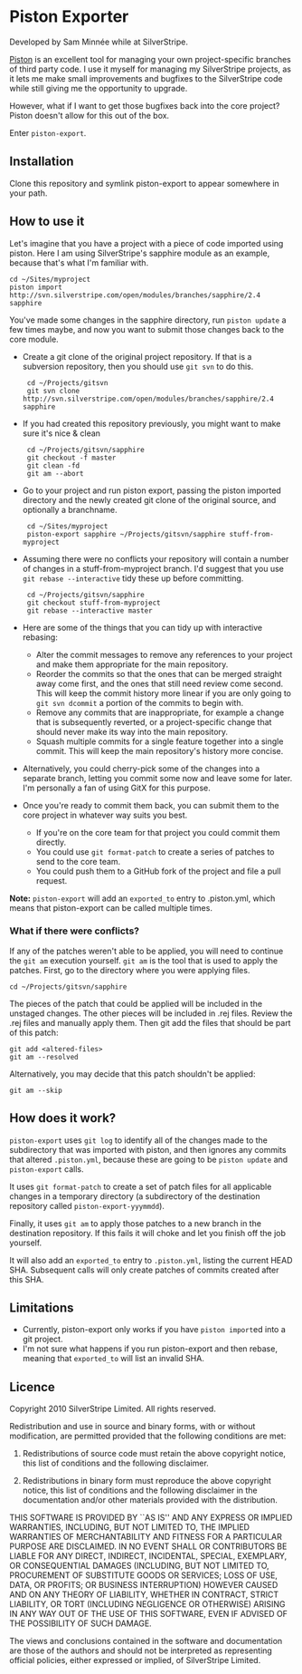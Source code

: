 Piston Exporter
===============

Developed by Sam Minnée while at SilverStripe.

[Piston](http://piston.rubyforge.org) is an excellent tool for managing your own project-specific branches of third party code.  I use it myself for managing my SilverStripe projects, as it lets me make small improvements and bugfixes to the SilverStripe code while still giving me the opportunity to upgrade.

However, what if I want to get those bugfixes back into the core project?  Piston doesn't allow for this out of the box.

Enter `piston-export`.

Installation
------------

Clone this repository and symlink piston-export to appear somewhere in your path.

How to use it
-------------

Let's imagine that you have a project with a piece of code imported using piston.  Here I am using SilverStripe's sapphire module as an example, because that's what I'm familiar with.

    cd ~/Sites/myproject
    piston import http://svn.silverstripe.com/open/modules/branches/sapphire/2.4 sapphire

You've made some changes in the sapphire directory, run `piston update` a few times maybe, and now you want to submit those changes back to the core module.

 * Create a git clone of the original project repository.   If that is a subversion repository, then you should use `git svn` to do this.

        cd ~/Projects/gitsvn
        git svn clone http://svn.silverstripe.com/open/modules/branches/sapphire/2.4 sapphire
        
 * If you had created this repository previously, you might want to make sure it's nice & clean
 
        cd ~/Projects/gitsvn/sapphire
        git checkout -f master
        git clean -fd
        git am --abort

 * Go to your project and run piston export, passing the piston imported directory and the newly created git clone of the original source, and optionally a branchname.
 
        cd ~/Sites/myproject
        piston-export sapphire ~/Projects/gitsvn/sapphire stuff-from-myproject

 * Assuming there were no conflicts your repository will contain a number of changes in a stuff-from-myproject branch.  I'd suggest that you use `git rebase --interactive` tidy these up before committing.
 
        cd ~/Projects/gitsvn/sapphire
        git checkout stuff-from-myproject
        git rebase --interactive master


 * Here are some of the things that you can tidy up with interactive rebasing:
   * Alter the commit messages to remove any references to your project and make them appropriate for the main repository.
   * Reorder the commits so that the ones that can be merged straight away come first, and the ones that still need review come second.  This will keep the commit history more linear if you are only going to `git svn dcommit` a portion of the commits to begin with.
   * Remove any commits that are inappropriate, for example a change that is subsequently reverted, or a project-specific change that should never make its way into the main repository.
   * Squash multiple commits for a single feature together into a single commit.  This will keep the main repository's history more concise.

 * Alternatively, you could cherry-pick some of the changes into a separate branch, letting you commit some now and leave some for later.  I'm personally a fan of using GitX for this purpose.
 
 * Once you're ready to commit them back, you can submit them to the core project in whatever way suits you best.
 
   * If you're on the core team for that project you could commit them directly.
   * You could use `git format-patch` to create a series of patches to send to the core team.
   * You could push them to a GitHub fork of the project and file a pull request.

**Note:** `piston-export` will add an `exported_to` entry to .piston.yml, which means that piston-export can be called multiple times.

### What if there were conflicts?

If any of the patches weren't able to be applied, you will need to continue the `git am` execution yourself.  `git am` is the tool that is used to apply the patches.  First, go to the directory where you were applying files.

    cd ~/Projects/gitsvn/sapphire
    
The pieces of the patch that could be applied will be included in the unstaged changes.  The other pieces will be included in .rej files.  Review the .rej files and manually apply them.  Then git add the files that should be part of this patch:

    git add <altered-files>
    git am --resolved
    
Alternatively, you may decide that this patch shouldn't be applied:

    git am --skip

How does it work?
-----------------

`piston-export` uses `git log` to identify all of the changes made to the subdirectory that was imported with piston, and then ignores any commits that altered `.piston.yml`, because these are going to be `piston update` and `piston-export` calls.

It uses `git format-patch` to create a set of patch files for all applicable changes in a temporary directory (a subdirectory of the destination repository called `piston-export-yyymmdd`).

Finally, it uses `git am` to apply those patches to a new branch in the destination repository.  If this fails it will choke and let you finish off the job yourself.

It will also add an `exported_to` entry to `.piston.yml`, listing the current HEAD SHA.  Subsequent calls will only create patches of commits created after this SHA.

Limitations
-----------

 * Currently, piston-export only works if you have `piston import`ed into a git project.
 * I'm not sure what happens if you run piston-export and then rebase, meaning that `exported_to` will list an invalid SHA.

Licence
-------

Copyright 2010 SilverStripe Limited. All rights reserved.

Redistribution and use in source and binary forms, with or without modification, are
permitted provided that the following conditions are met:

   1. Redistributions of source code must retain the above copyright notice, this list of
      conditions and the following disclaimer.

   2. Redistributions in binary form must reproduce the above copyright notice, this list
      of conditions and the following disclaimer in the documentation and/or other materials
      provided with the distribution.

THIS SOFTWARE IS PROVIDED BY <COPYRIGHT HOLDER> ``AS IS'' AND ANY EXPRESS OR IMPLIED
WARRANTIES, INCLUDING, BUT NOT LIMITED TO, THE IMPLIED WARRANTIES OF MERCHANTABILITY AND
FITNESS FOR A PARTICULAR PURPOSE ARE DISCLAIMED. IN NO EVENT SHALL <COPYRIGHT HOLDER> OR
CONTRIBUTORS BE LIABLE FOR ANY DIRECT, INDIRECT, INCIDENTAL, SPECIAL, EXEMPLARY, OR
CONSEQUENTIAL DAMAGES (INCLUDING, BUT NOT LIMITED TO, PROCUREMENT OF SUBSTITUTE GOODS OR
SERVICES; LOSS OF USE, DATA, OR PROFITS; OR BUSINESS INTERRUPTION) HOWEVER CAUSED AND ON
ANY THEORY OF LIABILITY, WHETHER IN CONTRACT, STRICT LIABILITY, OR TORT (INCLUDING
NEGLIGENCE OR OTHERWISE) ARISING IN ANY WAY OUT OF THE USE OF THIS SOFTWARE, EVEN IF
ADVISED OF THE POSSIBILITY OF SUCH DAMAGE.

The views and conclusions contained in the software and documentation are those of the
authors and should not be interpreted as representing official policies, either expressed
or implied, of SilverStripe Limited.